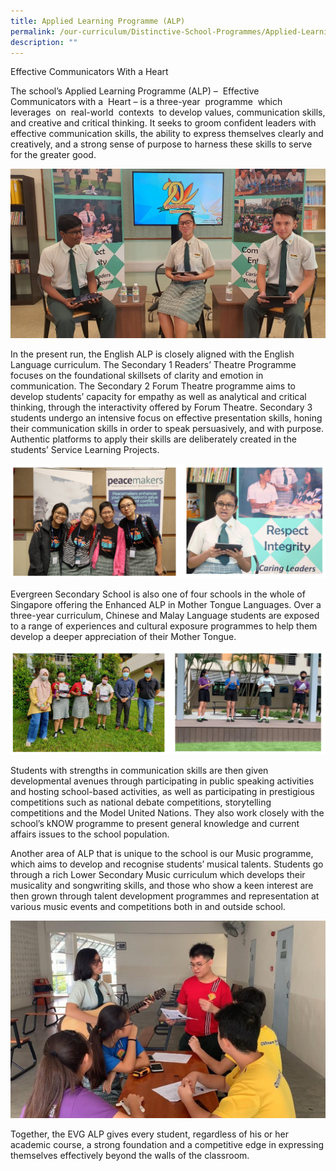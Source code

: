 ```yaml
---
title: Applied Learning Programme (ALP)
permalink: /our-curriculum/Distinctive-School-Programmes/Applied-Learning-Programme-ALP/
description: ""
---
```

Effective Communicators With a Heart

The school’s Applied Learning Programme (ALP) –  Effective  Communicators with a  Heart – is a three-year  programme  which  leverages  on  real-world  contexts  to develop values, communication skills, and creative and critical thinking. It seeks to groom confident leaders with effective communication skills, the ability to express themselves clearly and creatively, and a strong sense of purpose to harness these skills to serve for the greater good.

![](/images/Our%20Curriculum/Distinctive%20School%20Programmes/Applied%20Learning%20Programme/A1.jpg)

In the present run, the English ALP is closely aligned with the English Language curriculum. The Secondary 1 Readers’ Theatre Programme focuses on the foundational skillsets of clarity and emotion in communication. The Secondary 2 Forum Theatre programme aims to develop students’ capacity for empathy as well as analytical and critical thinking, through the interactivity offered by Forum Theatre. Secondary 3 students undergo an intensive focus on effective presentation skills, honing their communication skills in order to speak persuasively, and with purpose. Authentic platforms to apply their skills are deliberately created in the students’ Service Learning Projects.

![](/images/Our%20Curriculum/Distinctive%20School%20Programmes/Applied%20Learning%20Programme/A2.png)


Evergreen Secondary School is also one of four schools in the whole of Singapore offering the Enhanced ALP in Mother Tongue Languages. Over a three-year curriculum, Chinese and Malay Language students are exposed to a range of experiences and cultural exposure programmes to help them develop a deeper appreciation of their Mother Tongue.

![](/images/Our%20Curriculum/Distinctive%20School%20Programmes/Applied%20Learning%20Programme/A3.png)


Students with strengths in communication skills are then given developmental avenues through participating in public speaking activities and hosting school-based activities, as well as participating in prestigious competitions such as national debate competitions, storytelling competitions and the Model United Nations. They also work closely with the school’s kNOW programme to present general knowledge and current affairs issues to the school population.

Another area of ALP that is unique to the school is our Music programme, which aims to develop and recognise students’ musical talents. Students go through a rich Lower Secondary Music curriculum which develops their musicality and songwriting skills, and those who show a keen interest are then grown through talent development programmes and representation at various music events and competitions both in and outside school.

![](/images/Our%20Curriculum/Distinctive%20School%20Programmes/Applied%20Learning%20Programme/A4.jpg)

Together, the EVG ALP gives every student, regardless of his or her academic course, a strong foundation and a competitive edge in expressing themselves effectively beyond the walls of the classroom.